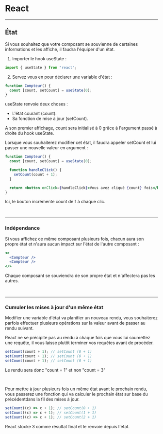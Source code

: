 # React

---

## État

Si vous souhaitez que votre composant se souvienne de certaines informations et les affiche, il faudra l'équiper d'un état.

1. Importer le hook useState :

```jsx
import { useState } from "react";
```

2. Servez vous en pour déclarer une variable d'état :

```jsx
function Compteur() {
  const [count, setCount] = useState(0);
}
```

useState renvoie deux choses :

- L'état courant (count).
- Sa fonction de mise à jour (setCount).

A son premier affichage, count sera initialisé à 0 grâce à l'argument passé à droite du hook useState.

Lorsque vous souhaiterez modifier cet état, il faudra appeler setCount et lui passer une nouvelle valeur en argument :

```jsx
function Compteur() {
  const [count, setCount] = useState(0);

  function handleClick() {
    setCount(count + 1);
  }

  return <button onClick={handleClick}>Vous avez cliqué {count} fois</button>;
}
```

Ici, le bouton incrémente count de 1 à chaque clic.

<br>

---

### Indépendance

Si vous affichez ce même composant plusieurs fois, chacun aura son propre état et n'aura aucun impact sur l'état de l'autre composant :

```jsx
<>
  <Compteur />
  <Compteur />
</>
```

Chaque composant se souviendra de son propre état et n'affectera pas les autres.

<br>

---

### Cumuler les mises à jour d'un même état

Modifier une variable d'état va planifier un nouveau rendu, vous souhaiterez parfois effectuer plusieurs opérations sur la valeur avant de passer au rendu suivant.

React ne se précipite pas au rendu à chaque fois que vous lui soumettez une requête, il vous laisse plutôt terminer vos requêtes avant de procéder.

```jsx
setCount(count + 1); // setCount (0 + 1)
setCount(count + 1); // setCount (0 + 1)
setCount(count + 1); // setCount (0 + 1)
```

Le rendu sera donc "count = 1" et non "count = 3"

<br>

Pour mettre à jour plusieurs fois un même état avant le prochain rendu, vous passerez une fonction qui va calculer le prochain état sur base du précédentdans la fil des mises à jour.

```jsx
setCount((c) => c + 1); // setCount(0 + 1)
setCount((c) => c + 1); // setCount(1 + 1)
setCount((c) => c + 1); // setCount(2 + 1)
```

React stocke 3 comme résultat final et le renvoie depuis l'état.
